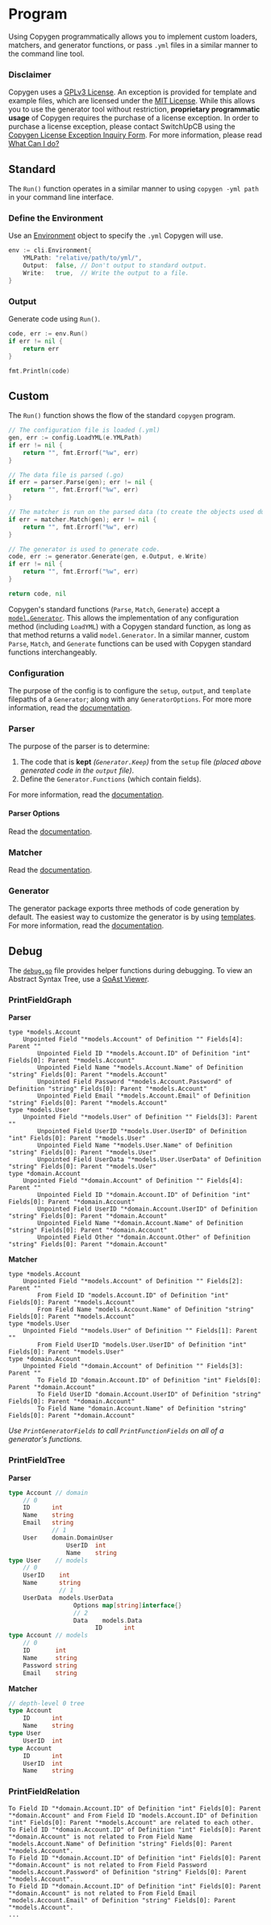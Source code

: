 # Program

Using Copygen programmatically allows you to implement custom loaders, matchers, and generator functions, or pass `.yml` files in a similar manner to the command line tool.

### Disclaimer

Copygen uses a [GPLv3 License](../../README.md#license). An exception is provided for template and example files, which are licensed under the [MIT License](cli/generator/template/LICENSE.md). While this allows you to use the generator tool without restriction, **proprietary programmatic usage** of Copygen requires the purchase of a license exception. In order to purchase a license exception, please contact SwitchUpCB using the [Copygen License Exception Inquiry Form](https://switchupcb.com/copygen-license-exception/). For more information, please read [What Can I do?](../../README.md#what-can-i-do)

## Standard

The `Run()` function operates in a similar manner to using `copygen -yml path` in your command line interface.

### Define the Environment

Use an [Environment](https://pkg.go.dev/github.com/reedom/copygen/cli#Environment) object to specify the `.yml` Copygen will use.

```go
env := cli.Environment{
    YMLPath: "relative/path/to/yml/",
    Output:  false, // Don't output to standard output.
    Write:   true,  // Write the output to a file.
}
```

### Output

Generate code using `Run()`.

```go
code, err := env.Run()
if err != nil {
    return err
}

fmt.Println(code)
```

## Custom

The `Run()` function shows the flow of the standard `copygen` program.

```go
// The configuration file is loaded (.yml)
gen, err := config.LoadYML(e.YMLPath)
if err != nil {
    return "", fmt.Errorf("%w", err)
}

// The data file is parsed (.go)
if err = parser.Parse(gen); err != nil {
    return "", fmt.Errorf("%w", err)
}

// The matcher is run on the parsed data (to create the objects used during generation).
if err = matcher.Match(gen); err != nil {
    return "", fmt.Errorf("%w", err)
}

// The generator is used to generate code.
code, err := generator.Generate(gen, e.Output, e.Write)
if err != nil {
    return "", fmt.Errorf("%w", err)
}

return code, nil
```

Copygen's standard functions (`Parse`, `Match`, `Generate`) accept a [`model.Generator`](https://pkg.go.dev/github.com/reedom/copygen/cli/models#Generator). This allows the implementation of any configuration method (including `LoadYML`) with a Copygen standard function, as long as that method returns a valid `model.Generator`. In a similar manner, custom `Parse`, `Match`, and `Generate` functions can be used with Copygen standard functions interchangeably.

### Configuration

The purpose of the config is to configure the `setup`, `output`, and `template` filepaths of a `Generator`; along with any `GeneratorOptions`. For more more information, read the [documentation](https://pkg.go.dev/github.com/reedom/copygen/cli/config#section-documentation).

### Parser

The purpose of the parser is to determine:

1. The code that is **kept** _(`Generator.Keep`)_ from the `setup` file _(placed above generated code in the `output` file)_.
2. Define the `Generator.Functions` (which contain fields).

For more information, read the [documentation](https://pkg.go.dev/github.com/reedom/copygen/cli/parser#section-documentation).

#### Parser Options

Read the [documentation](https://pkg.go.dev/github.com/reedom/copygen/cli/parser/options#section-documentation).

### Matcher

Read the [documentation](https://pkg.go.dev/github.com/reedom/copygen/cli/matcher#section-documentation).

### Generator

The generator package exports three methods of code generation by default. The easiest way to customize the generator is by using [templates](../../README.md#templates). For more information, read the [documentation](https://pkg.go.dev/github.com/reedom/copygen/cli/generator#section-documentation).

## Debug

The [`debug.go`](https://pkg.go.dev/github.com/reedom/copygen/cli/models/debug#pkg-functions) file provides helper functions during debugging. To view an Abstract Syntax Tree, use a [GoAst Viewer](https://yuroyoro.github.io/goast-viewer/index.html).

### PrintFieldGraph

**Parser**

```
type *models.Account
    Unpointed Field "*models.Account" of Definition "" Fields[4]: Parent ""
        Unpointed Field ID "*models.Account.ID" of Definition "int" Fields[0]: Parent "*models.Account"
        Unpointed Field Name "*models.Account.Name" of Definition "string" Fields[0]: Parent "*models.Account"
        Unpointed Field Password "*models.Account.Password" of Definition "string" Fields[0]: Parent "*models.Account"
        Unpointed Field Email "*models.Account.Email" of Definition "string" Fields[0]: Parent "*models.Account"
type *models.User
    Unpointed Field "*models.User" of Definition "" Fields[3]: Parent ""
        Unpointed Field UserID "*models.User.UserID" of Definition "int" Fields[0]: Parent "*models.User"
        Unpointed Field Name "*models.User.Name" of Definition "string" Fields[0]: Parent "*models.User"
        Unpointed Field UserData "*models.User.UserData" of Definition "string" Fields[0]: Parent "*models.User"
type *domain.Account
    Unpointed Field "*domain.Account" of Definition "" Fields[4]: Parent ""
        Unpointed Field ID "*domain.Account.ID" of Definition "int" Fields[0]: Parent "*domain.Account"
        Unpointed Field UserID "*domain.Account.UserID" of Definition "string" Fields[0]: Parent "*domain.Account"
        Unpointed Field Name "*domain.Account.Name" of Definition "string" Fields[0]: Parent "*domain.Account"
        Unpointed Field Other "*domain.Account.Other" of Definition "string" Fields[0]: Parent "*domain.Account"
```

**Matcher**

```
type *models.Account
    Unpointed Field "*models.Account" of Definition "" Fields[2]: Parent ""
        From Field ID "models.Account.ID" of Definition "int" Fields[0]: Parent "*models.Account"
        From Field Name "models.Account.Name" of Definition "string" Fields[0]: Parent "*models.Account"
type *models.User
    Unpointed Field "*models.User" of Definition "" Fields[1]: Parent ""
        From Field UserID "models.User.UserID" of Definition "int" Fields[0]: Parent "*models.User"
type *domain.Account
    Unpointed Field "*domain.Account" of Definition "" Fields[3]: Parent ""
        To Field ID "domain.Account.ID" of Definition "int" Fields[0]: Parent "*domain.Account"
        To Field UserID "domain.Account.UserID" of Definition "string" Fields[0]: Parent "*domain.Account"
        To Field Name "domain.Account.Name" of Definition "string" Fields[0]: Parent "*domain.Account"
```

_Use `PrintGeneratorFields` to call `PrintFunctionFields` on all of a generator's functions._

### PrintFieldTree

**Parser** 

```go
type Account // domain
    // 0
    ID      int
    Name    string
    Email   string
            // 1
    User    domain.DomainUser
                UserID  int
                Name    string    
type User    // models
    // 0 
    UserID    int
    Name      string
              // 1
    UserData  models.UserData
                  Options map[string]interface{}
                  // 2
                  Data    models.Data
                        ID      int
type Account // models
    // 0
    ID       int
    Name     string
    Password string
    Email    string
```

**Matcher**

```go
// depth-level 0 tree
type Account
    ID      int
    Name    string
type User
    UserID  int
type Account
    ID      int
    UserID  int
    Name    string
```

### PrintFieldRelation

```
To Field ID "*domain.Account.ID" of Definition "int" Fields[0]: Parent "*domain.Account" and From Field ID "models.Account.ID" of Definition "int" Fields[0]: Parent "*models.Account" are related to each other.
To Field ID "*domain.Account.ID" of Definition "int" Fields[0]: Parent "*domain.Account" is not related to From Field Name "models.Account.Name" of Definition "string" Fields[0]: Parent "*models.Account".
To Field ID "*domain.Account.ID" of Definition "int" Fields[0]: Parent "*domain.Account" is not related to From Field Password "models.Account.Password" of Definition "string" Fields[0]: Parent "*models.Account".
To Field ID "*domain.Account.ID" of Definition "int" Fields[0]: Parent "*domain.Account" is not related to From Field Email "models.Account.Email" of Definition "string" Fields[0]: Parent "*models.Account".
...
```